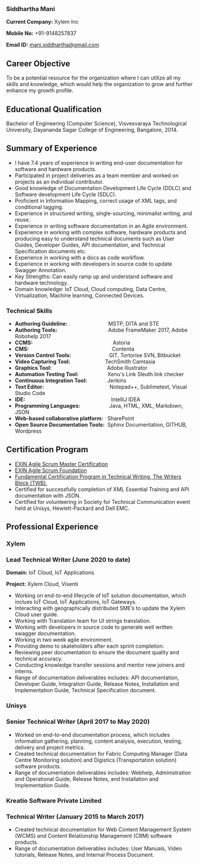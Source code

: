 ### Siddhartha Mani

**Current Company:** Xylem Inc

**Mobile No:** +91-9148257837

**Email ID:** mani.siddhartha@gmail.com

## Career Objective
To be a potential resource for the organization where I can utilize all my skills and knowledge,
which would help the organization to grow and further enhance my growth profile.

## Educational Qualification
Bachelor of Engineering (Computer Science), Visvesvaraya Technological University,
Dayananda Sagar College of Engineering, Bangalore, 2014.

## Summary of Experience
- I have 7.4 years of experience in writing end-user documentation for software and hardware products.
- Participated in project deliveries as a team member and worked on projects as an individual contributor.
- Good knowledge of Documentation Development Life Cycle (DDLC) and Software development Life Cycle (SDLC).
- Proficient in Information Mapping, correct usage of XML tags, and conditional tagging.
- Experience in structured writing, single-sourcing, minimalist writing, and reuse.
- Experience in writing software documentation in an Agile environment.
- Experience in working with complex software, hardware products and producing easy to understand technical documents such as User Guides, Developer Guides, API documentation, and Technical Specification documents etc.
- Experience in working with a docs as code workflow.
- Experience in working with developers in source code to update Swagger Annotation.
- Key Strengths: Can easily ramp up and understand software and hardware technology.
- Domain knowledge: IoT Cloud, Cloud computing, Data Centre, Virtualization, Machine learning, Connected Devices.

### Technical Skills
- **Authoring Guideline:** &nbsp; &nbsp;&nbsp;&nbsp;&nbsp;&nbsp;&nbsp;&nbsp;&nbsp;&nbsp;&nbsp;&nbsp;&nbsp;&nbsp;&nbsp;&nbsp;&nbsp;&nbsp;&nbsp;&nbsp;&nbsp;&nbsp;&nbsp;&nbsp;&nbsp; MSTP, DITA and STE
- **Authoring Tools:** &nbsp;&nbsp;&nbsp;&nbsp;&nbsp;&nbsp;&nbsp;&nbsp;&nbsp;&nbsp;&nbsp;&nbsp;&nbsp;&nbsp;&nbsp;&nbsp;&nbsp;&nbsp;&nbsp;&nbsp;&nbsp;&nbsp;&nbsp;&nbsp;&nbsp;&nbsp;&nbsp;&nbsp;&nbsp;&nbsp;&nbsp;&nbsp;&nbsp; Adobe FrameMaker 2017, Adobe Robohelp 2017
- **CCMS:** &nbsp;&nbsp;&nbsp;&nbsp;&nbsp;&nbsp;&nbsp;&nbsp;&nbsp;&nbsp;&nbsp;&nbsp;&nbsp;&nbsp;&nbsp; &nbsp;&nbsp;&nbsp;&nbsp;&nbsp;&nbsp;&nbsp;&nbsp;&nbsp;&nbsp;&nbsp;&nbsp;&nbsp;&nbsp;&nbsp;&nbsp;&nbsp;&nbsp;&nbsp;&nbsp;&nbsp;&nbsp;&nbsp;&nbsp;&nbsp;&nbsp;&nbsp;&nbsp;&nbsp;&nbsp;&nbsp;&nbsp;&nbsp;&nbsp;&nbsp;&nbsp;&nbsp; Astoria
- **CMS:** &nbsp;&nbsp;&nbsp;&nbsp;&nbsp;&nbsp;&nbsp;&nbsp;&nbsp;&nbsp;&nbsp;&nbsp;&nbsp;&nbsp;&nbsp; &nbsp;&nbsp;&nbsp;&nbsp;&nbsp;&nbsp;&nbsp;&nbsp;&nbsp;&nbsp;&nbsp;&nbsp;&nbsp;&nbsp;&nbsp;&nbsp;&nbsp;&nbsp;&nbsp;&nbsp;&nbsp;&nbsp;&nbsp;&nbsp;&nbsp;&nbsp;&nbsp;&nbsp;&nbsp;&nbsp;&nbsp;&nbsp;&nbsp;&nbsp;&nbsp;&nbsp;&nbsp;&nbsp;&nbsp; Contenta
- **Version Control Tools:** &nbsp;&nbsp;&nbsp;&nbsp;&nbsp;&nbsp;&nbsp;&nbsp;&nbsp;&nbsp;&nbsp;&nbsp;&nbsp;&nbsp;&nbsp;&nbsp;&nbsp;&nbsp;&nbsp;&nbsp;&nbsp;&nbsp;&nbsp;&nbsp; GIT, Tortorise SVN, Bitbucket
- **Video Capturing Tool:** &nbsp;&nbsp;&nbsp;&nbsp;&nbsp;&nbsp;&nbsp;&nbsp;&nbsp;&nbsp;&nbsp;&nbsp;&nbsp;&nbsp;&nbsp;&nbsp;&nbsp;&nbsp;&nbsp;&nbsp;&nbsp;&nbsp; TechSmith Camtasia
- **Graphics Tool:**&nbsp;&nbsp;&nbsp;&nbsp;&nbsp;&nbsp;&nbsp;&nbsp;&nbsp;&nbsp;&nbsp;&nbsp;&nbsp;&nbsp;&nbsp;&nbsp;&nbsp;&nbsp;&nbsp;&nbsp;&nbsp;&nbsp;&nbsp;&nbsp;&nbsp;&nbsp;&nbsp;&nbsp;&nbsp;&nbsp;&nbsp;&nbsp;&nbsp;&nbsp;&nbsp;&nbsp;&nbsp;&nbsp;Adobe Illustrator
- **Automation Testing Tool:** &nbsp;&nbsp;&nbsp;&nbsp;&nbsp;&nbsp;&nbsp;&nbsp;&nbsp;&nbsp;&nbsp;&nbsp;&nbsp;&nbsp;&nbsp;&nbsp;&nbsp;&nbsp;&nbsp;Xenu's Link Sleuth link checker
- **Continuous Integration Tool:**&nbsp;&nbsp;&nbsp;&nbsp;&nbsp;&nbsp;&nbsp;&nbsp;&nbsp;&nbsp;&nbsp;&nbsp;&nbsp;&nbsp;Jenkins
- **Text Editor:** &nbsp;&nbsp;&nbsp;&nbsp;&nbsp;&nbsp;&nbsp;&nbsp;&nbsp;&nbsp;&nbsp;&nbsp;&nbsp;&nbsp;&nbsp; &nbsp;&nbsp;&nbsp;&nbsp;&nbsp;&nbsp;&nbsp;&nbsp;&nbsp;&nbsp;&nbsp;&nbsp;&nbsp;&nbsp;&nbsp;&nbsp;&nbsp;&nbsp;&nbsp;&nbsp;&nbsp;&nbsp;&nbsp;&nbsp;&nbsp;&nbsp;&nbsp; Notepad++, Sublimetext, Visual Studio Code
- **IDE:** &nbsp;&nbsp;&nbsp;&nbsp;&nbsp;&nbsp;&nbsp;&nbsp;&nbsp;&nbsp;&nbsp;&nbsp;&nbsp;&nbsp;&nbsp;&nbsp;&nbsp;&nbsp;&nbsp;&nbsp;&nbsp;&nbsp;&nbsp;&nbsp;&nbsp;&nbsp;&nbsp;&nbsp;&nbsp;&nbsp;&nbsp;&nbsp;&nbsp;&nbsp;&nbsp;&nbsp;&nbsp;&nbsp;&nbsp;&nbsp;&nbsp;&nbsp;&nbsp;&nbsp;&nbsp;&nbsp;&nbsp;&nbsp;&nbsp;&nbsp;&nbsp;&nbsp;&nbsp;&nbsp;&nbsp;&nbsp;&nbsp; IntelliJ IDEA
- **Programming Languages:** &nbsp;&nbsp;&nbsp;&nbsp;&nbsp;&nbsp;&nbsp;&nbsp;&nbsp;&nbsp;&nbsp;&nbsp;&nbsp;&nbsp;&nbsp;&nbsp;&nbsp;&nbsp; Java, HTML, XML, Markdown, JSON
- **Web-based collaborative platform:** &nbsp;&nbsp;SharePoint
- **Open Source Documentation Tools:** &nbsp;Sphinx Documentation, GITHUB, Wordpress

## Certification Program
- [EXIN Agile Scrum Master Certification](https://app.exeed.pro/badge/108569)
- [EXIN Agile Scrum Foundation](https://app.exeed.pro/holder/badge/86598)
- [Fundamental Certification Program in Technical Writing, The Writers Block (TWB).](TechnicalWriting.md)
- Certified for successfully completion of XML Essential Training and API documentation
with JSON.
- Certified for volunteering in Society for Technical Communication event held at Unisys,
Hewlett-Packard and Dell EMC.

## Professional Experience
### Xylem
### Lead Technical Writer (June 2020 to date)

**Domain:** IoT Cloud, IoT Applications

**Project:** Xylem Cloud, Visenti
- Working on end-to-end lifecycle of IoT solution documentation, which inclues IoT Cloud, IoT Applications, IoT Gateways.
- Interacting with geographically distributed SME’s to update the Xylem Cloud user guide.
- Working with Translation team for UI strings translation.
- Working with developers in source code to generate well written swagger documentation.
- Working in two week agile environment.
- Providing demo to skateholders after each sprint completion.
- Reviewing peer documentation to ensure the document quality and technical accuracy.
- Conducting knowledge transfer sessions and mentor new joiners and interns.
- Range of documentation deliverables includes: API documentation, Developer
Guide, Integration Guide, Release Notes, Installation and Implementation Guide, Technical Specification document.

### Unisys
### Senior Technical Writer (April 2017 to May 2020)
- Worked on end-to-end documentation process, which includes information gathering,
planning, content analysis, execution, testing, delivery and project metrics.
- Created technical documentation for Fabric Computing Manager (Data Centre
Monitoring solution) and Digistics (Transportation solution) software products.
- Range of documentation deliverables includes: Webhelp, Administration and Operational
Guide, Release Notes, and Installation and Implementation Guide.

### Kreatio Software Private Limited
### Technical Writer (January 2015 to March 2017)
- Created technical documentation for Web Content Management System (WCMS) and
Content Relationship Management (CRM) software products.
- Range of documentation deliverables includes: User Manuals, Video tutorials, Release
Notes, and Internal Process Document.


